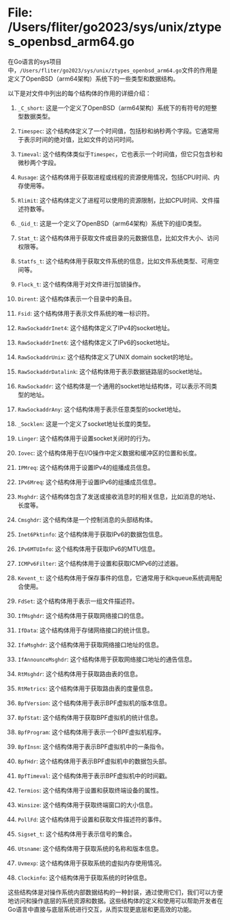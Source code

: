 # File: /Users/fliter/go2023/sys/unix/ztypes_openbsd_arm64.go

在Go语言的sys项目中，`/Users/fliter/go2023/sys/unix/ztypes_openbsd_arm64.go`文件的作用是定义了OpenBSD（arm64架构）系统下的一些类型和数据结构。

以下是对文件中列出的每个结构体的作用的详细介绍：

1. `_C_short`: 这是一个定义了OpenBSD（arm64架构）系统下的有符号的短整型数据类型。

2. `Timespec`: 这个结构体定义了一个时间值，包括秒和纳秒两个字段。它通常用于表示时间的绝对值，比如文件的访问时间。

3. `Timeval`: 这个结构体类似于`Timespec`，它也表示一个时间值，但它只包含秒和微秒两个字段。

4. `Rusage`: 这个结构体用于获取进程或线程的资源使用情况，包括CPU时间、内存使用等。

5. `Rlimit`: 这个结构体定义了进程可以使用的资源限制，比如CPU时间、文件描述符数等。

6. `_Gid_t`: 这是一个定义了OpenBSD（arm64架构）系统下的组ID类型。

7. `Stat_t`: 这个结构体用于获取文件或目录的元数据信息，比如文件大小、访问权限等。

8. `Statfs_t`: 这个结构体用于获取文件系统的信息，比如文件系统类型、可用空间等。

9. `Flock_t`: 这个结构体用于对文件进行加锁操作。

10. `Dirent`: 这个结构体表示一个目录中的条目。

11. `Fsid`: 这个结构体用于表示文件系统的唯一标识符。

12. `RawSockaddrInet4`: 这个结构体定义了IPv4的socket地址。

13. `RawSockaddrInet6`: 这个结构体定义了IPv6的socket地址。

14. `RawSockaddrUnix`: 这个结构体定义了UNIX domain socket的地址。

15. `RawSockaddrDatalink`: 这个结构体用于表示数据链路层的socket地址。

16. `RawSockaddr`: 这个结构体是一个通用的socket地址结构体，可以表示不同类型的地址。

17. `RawSockaddrAny`: 这个结构体用于表示任意类型的socket地址。

18. `_Socklen`: 这是一个定义了socket地址长度的类型。

19. `Linger`: 这个结构体用于设置socket关闭时的行为。

20. `Iovec`: 这个结构体用于在I/O操作中定义数据和缓冲区的位置和长度。

21. `IPMreq`: 这个结构体用于设置IPv4的组播成员信息。

22. `IPv6Mreq`: 这个结构体用于设置IPv6的组播成员信息。

23. `Msghdr`: 这个结构体包含了发送或接收消息时的相关信息，比如消息的地址、长度等。

24. `Cmsghdr`: 这个结构体是一个控制消息的头部结构体。

25. `Inet6Pktinfo`: 这个结构体用于获取IPv6的数据包信息。

26. `IPv6MTUInfo`: 这个结构体用于获取IPv6的MTU信息。

27. `ICMPv6Filter`: 这个结构体用于设置和获取ICMPv6的过滤器。

28. `Kevent_t`: 这个结构体用于保存事件的信息，它通常用于和kqueue系统调用配合使用。

29. `FdSet`: 这个结构体用于表示一组文件描述符。

30. `IfMsghdr`: 这个结构体用于获取网络接口的信息。

31. `IfData`: 这个结构体用于存储网络接口的统计信息。

32. `IfaMsghdr`: 这个结构体用于获取网络接口地址的信息。

33. `IfAnnounceMsghdr`: 这个结构体用于获取网络接口地址的通告信息。

34. `RtMsghdr`: 这个结构体用于获取路由表的信息。

35. `RtMetrics`: 这个结构体用于获取路由表的度量信息。

36. `BpfVersion`: 这个结构体用于表示BPF虚拟机的版本信息。

37. `BpfStat`: 这个结构体用于获取BPF虚拟机的统计信息。

38. `BpfProgram`: 这个结构体用于表示一个BPF虚拟机程序。

39. `BpfInsn`: 这个结构体用于表示BPF虚拟机中的一条指令。

40. `BpfHdr`: 这个结构体用于表示BPF虚拟机中的数据包头部。

41. `BpfTimeval`: 这个结构体用于表示BPF虚拟机中的时间戳。

42. `Termios`: 这个结构体用于设置和获取终端设备的属性。

43. `Winsize`: 这个结构体用于获取终端窗口的大小信息。

44. `PollFd`: 这个结构体用于设置和获取文件描述符的事件。

45. `Sigset_t`: 这个结构体用于表示信号的集合。

46. `Utsname`: 这个结构体用于获取系统的名称和版本信息。

47. `Uvmexp`: 这个结构体用于获取系统的虚拟内存使用情况。

48. `Clockinfo`: 这个结构体用于获取系统的时钟信息。

这些结构体是对操作系统内部数据结构的一种封装，通过使用它们，我们可以方便地访问和操作底层的系统资源和数据。这些结构体的定义和使用可以帮助开发者在Go语言中直接与底层系统进行交互，从而实现更底层和更高效的功能。

